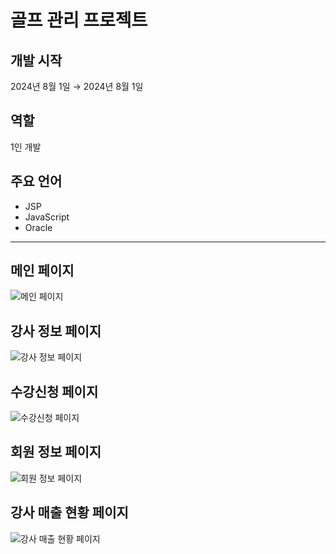 # 골프 관리 프로젝트

## 개발 시작
2024년 8월 1일 → 2024년 8월 1일

## 역할
1인 개발

## 주요 언어
- JSP
- JavaScript
- Oracle

---

## 메인 페이지
![메인 페이지](https://github.com/user-attachments/assets/b27106de-a618-46b0-9764-dec7f91f1c72)

## 강사 정보 페이지
![강사 정보 페이지](https://github.com/user-attachments/assets/c5de4a20-4748-4905-aa4c-92ab56e76e97)

## 수강신청 페이지
![수강신청 페이지](https://github.com/user-attachments/assets/58751eb2-0e20-48cf-80fc-c5da6f435740)

## 회원 정보 페이지
![회원 정보 페이지](https://github.com/user-attachments/assets/95a0482f-7bc2-469b-8f00-2c928668ce0a)

## 강사 매출 현황 페이지
![강사 매출 현황 페이지](https://github.com/user-attachments/assets/74cd7e82-128e-41e5-be95-295af8034c82)

